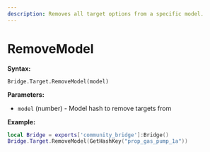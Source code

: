 ```yaml
---
description: Removes all target options from a specific model.
---
```


# RemoveModel

**Syntax:**

```
Bridge.Target.RemoveModel(model)
```

**Parameters:**

* `model` (number) - Model hash to remove targets from

**Example:**

```lua
local Bridge = exports['community_bridge']:Bridge()
Bridge.Target.RemoveModel(GetHashKey("prop_gas_pump_1a"))
```
